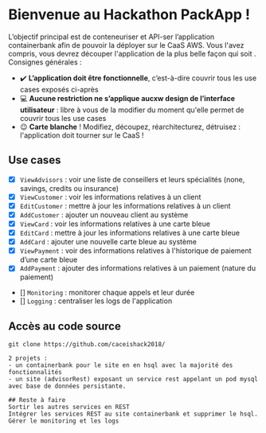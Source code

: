# Bienvenue au Hackathon PackApp !

L’objectif principal est de conteneuriser et API-ser l’application containerbank afin de pouvoir la déployer sur le CaaS AWS. Vous l'avez compris, vous devrez découper l'application de la plus belle façon qui soit . Consignes générales : 
- :heavy_check_mark: **L’application doit être fonctionnelle**, c’est-à-dire couvrir tous les use cases exposés ci-après
- :computer: **Aucune restriction ne s’applique aucxw design de l’interface utilisateur** : libre à vous de la modifier du moment qu'elle permet de couvrir tous les use cases
- :wink: **Carte blanche** ! Modifiez, découpez, réarchitecturez, détruisez : l'application doit tourner sur le CaaS !  

## Use cases

- [x] `ViewAdvisors` : voir une liste de conseillers et leurs spécialités (none, savings, credits ou insurance)<br/>
- [x] `ViewCustomer` : voir les informations relatives à un client<br/>
- [x] `EditCustomer` : mettre à jour les informations relatives à un client<br/>
- [x] `AddCustomer` : ajouter un nouveau client au système<br/>
- [x] `ViewCard` : voir les informations relatives à une carte bleue<br/>
- [x] `EditCard` : mettre à jour les informations relatives à une carte bleue<br/>
- [x] `AddCard` : ajouter une nouvelle carte bleue au système<br/>
- [x] `ViewPayment` : voir des informations relatives à l'historique de paiement d’une carte bleue<br/>
- [x] `AddPayment` : ajouter des informations relatives à un paiement (nature du paiement)<br/>
- [] `Monitoring` : monitorer chaque appels et leur durée<br/>
- [] `Logging` : centraliser les logs de l'application


## Accès au code source

```
git clone https://github.com/caceishack2018/

2 projets : 
- un containerbank pour le site en en hsql avec la majorité des fonctionnalités
- un site (advisorRest) exposant un service rest appelant un pod mysql avec base de données persistante.

## Reste à faire
Sortir les autres services en REST
Intégrer les services REST au site containerbank et supprimer le hsql.
Gérer le monitoring et les logs

